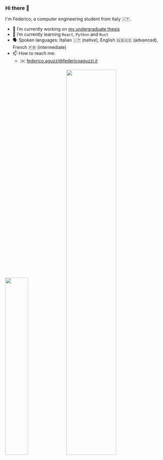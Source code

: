 ### Hi there 👋

I'm Federico, a computer engineering student from Italy 🇮🇹.

- 🔭 I’m currently working on [my undergraduate thesis](https://github.com/f-aguzzi/tesi)
- 🌱 I’m currently learning `React`, `Python` and `Rust`
- 🗣 Spoken languages: Italian 🇮🇹 (native), English 🇬🇧🇺🇸 (advanced), French 🇫🇷 (intermediate)
- 📫 How to reach me: 
  - ✉️ federico.aguzzi@federicoaguzzi.it

<p float="center">
<img
  src="https://github-readme-stats.vercel.app/api?username=f-aguzzi&theme=transparent&hide_border=true&include_all_commits=true&count_private=true"
  width=38%
  href="https://github.com/anuraghazra/github-readme-stats"
/>
<img
  src="http://github-profile-summary-cards.vercel.app/api/cards/profile-details?username=f-aguzzi&theme=transparent"
  width=56%
/>
</p>

<!--
**f-aguzzi/f-aguzzi** is a ✨ _special_ ✨ repository because its `README.md` (this file) appears on your GitHub profile.

Here are some ideas to get you started:

- 🔭 I’m currently working on ...
- 🌱 I’m currently learning ...
- 👯 I’m looking to collaborate on ...
- 🤔 I’m looking for help with ...
- 💬 Ask me about ...
- 📫 How to reach me: ...
- 😄 Pronouns: ...
- ⚡ Fun fact: ...
-->

